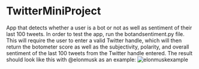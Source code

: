 # TwitterMiniProject
App that detects whether a user is a bot or not as well as sentiment of their last 100 tweets. In order to test the app, run the botandsentiment.py file. This will require the user to enter a valid Twitter handle, which will then return the botometer score as well as the subjectivity, polarity, and overall sentiment of the last 100 tweets from the Twitter handle entered. 
The result should look like this with @elonmusk as an example:
![elonmuskexample](https://user-images.githubusercontent.com/73143256/192187208-3490eb69-1132-4f13-a2fc-25bd89196e1d.PNG)
